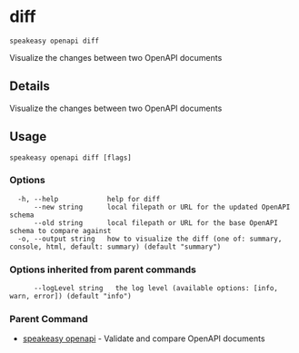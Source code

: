 # diff  
`speakeasy openapi diff`  


Visualize the changes between two OpenAPI documents  

## Details

Visualize the changes between two OpenAPI documents

## Usage

```
speakeasy openapi diff [flags]
```

### Options

```
  -h, --help            help for diff
      --new string      local filepath or URL for the updated OpenAPI schema
      --old string      local filepath or URL for the base OpenAPI schema to compare against
  -o, --output string   how to visualize the diff (one of: summary, console, html, default: summary) (default "summary")
```

### Options inherited from parent commands

```
      --logLevel string   the log level (available options: [info, warn, error]) (default "info")
```

### Parent Command

* [speakeasy openapi](README.md)	 - Validate and compare OpenAPI documents
